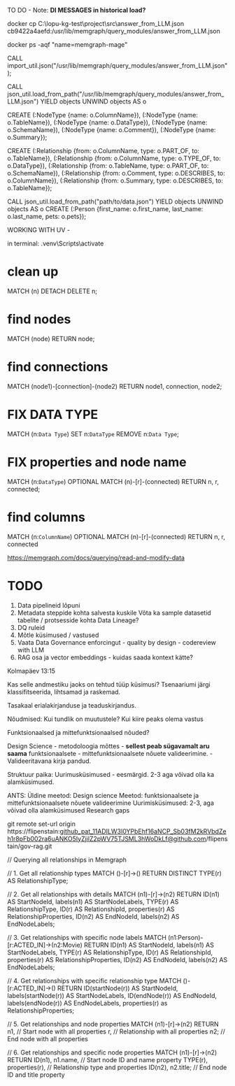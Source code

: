 TO DO - Note:
**DI MESSAGES in historical load?**




docker cp C:\lopu-kg-test\project\src\answer_from_LLM.json cb9422a4aefd:/usr/lib/memgraph/query_modules/answer_from_LLM.json

docker ps -aqf "name=memgraph-mage"

CALL import_util.json("/usr/lib/memgraph/query_modules/answer_from_LLM.json");


CALL json_util.load_from_path("/usr/lib/memgraph/query_modules/answer_from_LLM.json")
YIELD objects
UNWIND objects AS o

CREATE (:NodeType {name: o.ColumnName}),
       (:NodeType {name: o.TableName}),
       (:NodeType {name: o.DataType}),
       (:NodeType {name: o.SchemaName}),
       (:NodeType {name: o.Comment}),
       (:NodeType {name: o.Summary});

CREATE (:Relationship {from: o.ColumnName, type: o.PART_OF, to: o.TableName}),
       (:Relationship {from: o.ColumnName, type: o.TYPE_OF, to: o.DataType}),
       (:Relationship {from: o.TableName, type: o.PART_OF, to: o.SchemaName}),
       (:Relationship {from: o.Comment, type: o.DESCRIBES, to: o.ColumnName}),
       (:Relationship {from: o.Summary, type: o.DESCRIBES, to: o.TableName});


CALL json_util.load_from_path("path/to/data.json")
YIELD objects
UNWIND objects AS o
CREATE (:Person {first_name: o.first_name, last_name: o.last_name, pets: o.pets});


WORKING WITH UV - 

in terminal: .venv\Scripts\activate





# clean up

MATCH (n)
DETACH DELETE n;

# find nodes
MATCH (node) RETURN node;

# find connections 
MATCH (node1)-[connection]-(node2) RETURN node1, connection, node2;

# FIX DATA TYPE

MATCH (n:`Data Type`)
SET n:`DataType`
REMOVE n:`Data Type`;

# FIX properties and node name


MATCH (n:`DataType`)
                OPTIONAL MATCH (n)-[r]-(connected)
                RETURN n, r, connected;

# find columns
MATCH (n:`ColumnName`)
                OPTIONAL MATCH (n)-[r]-(connected)
                RETURN n, r, connected

https://memgraph.com/docs/querying/read-and-modify-data

# TODO
1. Data pipelineid lõpuni 
2. Metadata steppide kohta salvesta kuskile
    Võta ka sample datasetid tabelite / protsesside kohta
    Data Lineage?
3. DQ ruleid
4. Mõtle küsimused / vastused
5. Vaata Data Governance enforcingut - quality by design - codereview with LLM
6. RAG osa ja vector embeddings - kuidas saada kontext kätte? 



Kolmapäev 13:15

Kas selle andmestiku jaoks on tehtud tüüp küsimusi?
    Tsenaariumi järgi klassifitseerida, lihtsamad ja raskemad.

Tasakaal erialakirjanduse ja teaduskirjandus.

Nõudmised:
    Kui tundlik on muutustele?
    Kui kiire peaks olema vastus

Funktsionaalsed ja mittefunktsionaalsed nõuded?

Design Science - metodoloogia mõttes - **sellest peab sügavamalt aru saama**
    funktsionaalsete - mittefunktsionaalsete nõuete valideerimine. - Valideeritavana kirja pandud.

Struktuur paika:
    Uurimusküsimused - eesmärgid.
        2-3 aga võivad olla ka alamküsimused.

ANTS:
    Üldine meetod: Design science
    Meetod: funktsionaalsete ja mittefunktsionaalsete nõuete valideerimine
    Uurimisküsimused: 2-3, aga võivad olla alamküsimused
    Research gaps

git remote set-url origin https://flipenstain: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@github.com/flipenstain/gov-rag.git




// Querying all relationships in Memgraph

// 1. Get all relationship types
MATCH ()-[r]->()
RETURN DISTINCT TYPE(r) AS RelationshipType;

// 2. Get all relationships with details
MATCH (n1)-[r]->(n2)
RETURN 
    ID(n1) AS StartNodeId, 
    labels(n1) AS StartNodeLabels,
    TYPE(r) AS RelationshipType,
    ID(r) AS RelationshipId,
    properties(r) AS RelationshipProperties,
    ID(n2) AS EndNodeId,
    labels(n2) AS EndNodeLabels;

// 3. Get relationships with specific node labels
MATCH (n1:Person)-[r:ACTED_IN]->(n2:Movie)
RETURN 
    ID(n1) AS StartNodeId, 
    labels(n1) AS StartNodeLabels,
    TYPE(r) AS RelationshipType,
    ID(r) AS RelationshipId,
    properties(r) AS RelationshipProperties,
    ID(n2) AS EndNodeId,
    labels(n2) AS EndNodeLabels;

// 4. Get relationships with specific relationship type
MATCH ()-[r:ACTED_IN]->()
RETURN 
    ID(startNode(r)) AS StartNodeId,
    labels(startNode(r)) AS StartNodeLabels,
    ID(endNode(r)) AS EndNodeId,
    labels(endNode(r)) AS EndNodeLabels,
    properties(r) as RelationshipProperties;

// 5. Get relationships and node properties
MATCH (n1)-[r]->(n2)
RETURN 
    n1, // Start node with all properties
    r, // Relationship with all properties
    n2; // End node with all properties

// 6. Get relationships and specific node properties
MATCH (n1)-[r]->(n2)
RETURN 
    ID(n1), n1.name, // Start node ID and name property
    TYPE(r), properties(r), // Relationship type and properties
    ID(n2), n2.title; // End node ID and title property
